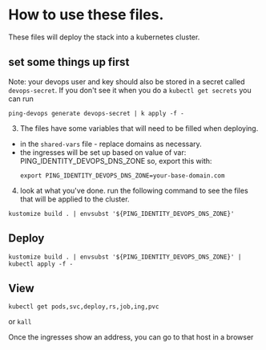 # How to use these files. 

These files will deploy the stack into a kubernetes cluster. 

## set some things up first

  Note: your devops user and key should also be stored in a secret called `devops-secret`. 
  If you don't see it when you do a `kubectl get secrets` you can run 
  ```
  ping-devops generate devops-secret | k apply -f -
  ```


3. The files have some variables that will need to be filled when deploying. 
  - in the `shared-vars` file - replace domains as necessary. 
  - the ingresses will be set up based on value of var: PING_IDENTITY_DEVOPS_DNS_ZONE
    so, export this with:
    ```
    export PING_IDENTITY_DEVOPS_DNS_ZONE=your-base-domain.com
    ```

4. look at what you've done. run the following command to see the files that will be applied to the cluster. 
```
kustomize build . | envsubst '${PING_IDENTITY_DEVOPS_DNS_ZONE}'
```

## Deploy

```
kustomize build . | envsubst '${PING_IDENTITY_DEVOPS_DNS_ZONE}' | kubectl apply -f -
```

## View


```
kubectl get pods,svc,deploy,rs,job,ing,pvc
```
or `kall`

Once the ingresses show an address, you can go to that host in a browser
